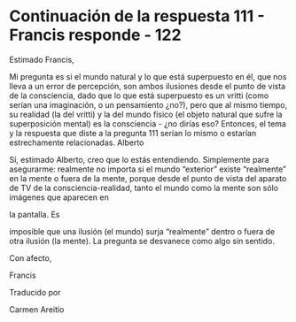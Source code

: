 # Continuación de la respuesta 111 - Francis responde - 122

Estimado Francis,

Mi pregunta es si el mundo natural y lo que est&aacute; superpuesto en &eacute;l, que nos lleva a un error de percepci&oacute;n, son ambos ilusiones desde el punto de vista de la consciencia, dado que lo que est&aacute; superpuesto es un vritti (como ser&iacute;an una imaginaci&oacute;n, o un pensamiento &iquest;no?), pero que al mismo tiempo, su realidad (la del vritti) y la del mundo f&iacute;sico (el objeto natural que sufre la superposici&oacute;n mental) es la consciencia - &iquest;no dir&iacute;as eso? Entonces, el tema y la respuesta que diste a la pregunta 111 ser&iacute;an lo mismo o estar&iacute;an estrechamente relacionadas. Alberto

S&iacute;, estimado Alberto, creo que lo est&aacute;s entendiendo. Simplemente para asegurarme: realmente no importa si el mundo &ldquo;exterior&rdquo; existe &ldquo;realmente&rdquo; en la mente o fuera de la mente, porque desde el punto de vista del aparato de TV de la consciencia-realidad, tanto el mundo como la mente son s&oacute;lo im&aacute;genes que aparecen en 

la pantalla. Es

 imposible que una ilusi&oacute;n (el mundo) surja &ldquo;realmente&rdquo; dentro o fuera de otra ilusi&oacute;n (la mente). La pregunta se desvanece como algo sin sentido.

Con afecto, 

Francis 

Traducido por 

Carmen Areitio

